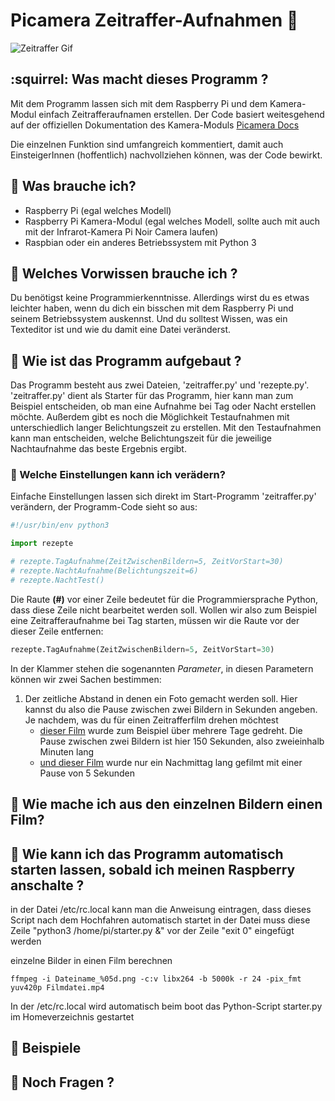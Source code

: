 # Picamera Zeitraffer-Aufnahmen  :movie_camera:
![Zeitraffer Gif](PiZeitraffer.gif "Zeitraffer Gif")
## :squirrel: Was macht dieses Programm ?
 Mit dem Programm lassen sich mit dem Raspberry Pi und dem Kamera-Modul einfach Zeitrafferaufnamen erstellen. Der Code basiert weitesgehend auf der offiziellen Dokumentation des Kamera-Moduls [Picamera Docs](https://picamera.readthedocs.io/)

 Die einzelnen Funktion sind umfangreich kommentiert, damit auch EinsteigerInnen (hoffentlich) nachvollziehen können, was der Code bewirkt.

## :water_buffalo: Was brauche ich?
 - Raspberry Pi (egal welches Modell)
 - Raspberry Pi Kamera-Modul (egal welches Modell, sollte auch mit auch mit der Infrarot-Kamera Pi Noir Camera laufen)
 - Raspbian oder ein anderes Betriebssystem mit Python 3

## :whale2: Welches Vorwissen brauche ich ?
Du benötigst keine Programmierkenntnisse. Allerdings wirst du es etwas leichter haben, wenn du dich ein bisschen mit dem Raspberry Pi und seinem Betriebssystem auskennst. Und du solltest Wissen, was ein Texteditor ist und wie du damit eine Datei veränderst.

## :ox: Wie ist das Programm aufgebaut ? 

Das Programm besteht aus zwei Dateien, 'zeitraffer.py' und 'rezepte.py'. 'zeitraffer.py' dient als Starter für das Programm, hier kann man zum Beispiel entscheiden, ob man eine Aufnahme bei Tag oder Nacht erstellen möchte. Außerdem gibt es noch die Möglichkeit Testaufnahmen mit unterschiedlich langer Belichtungszeit zu erstellen. Mit den Testaufnahmen kann man entscheiden, welche Belichtungszeit für die jeweilige Nachtaufnahme das beste Ergebnis ergibt.
### :octopus: Welche Einstellungen kann ich verädern?

Einfache Einstellungen lassen sich direkt im Start-Programm 'zeitraffer.py' verändern, der Programm-Code sieht so aus:

```python
#!/usr/bin/env python3

import rezepte

# rezepte.TagAufnahme(ZeitZwischenBildern=5, ZeitVorStart=30)
# rezepte.NachtAufnahme(Belichtungszeit=6)
# rezepte.NachtTest()
```

Die Raute **(#)** vor einer Zeile bedeutet für die Programmiersprache Python, dass diese Zeile nicht bearbeitet werden soll. Wollen wir also zum Beispiel eine Zeitrafferaufnahme bei Tag starten, müssen wir die Raute vor der dieser Zeile entfernen:

```python
rezepte.TagAufnahme(ZeitZwischenBildern=5, ZeitVorStart=30)
```
In der Klammer stehen die sogenannten *Parameter*, in diesen Parametern können wir zwei Sachen bestimmen:
1. Der zeitliche Abstand in denen ein Foto gemacht werden soll. Hier kannst du also die Pause zwischen zwei Bildern in Sekunden angeben. Je nachdem, was du für einen Zeitrafferfilm drehen möchtest 
    - [dieser Film](http://cloud.christianbusse.net/index.php/s/gw3yskEXKmHEXG3) wurde zum Beispiel über mehrere Tage gedreht. Die Pause zwischen zwei Bildern ist hier 150 Sekunden, also zweieinhalb Minuten lang
    - [und dieser Film](http://cloud.christianbusse.net/index.php/s/TMGLRkwA9Z6EsYc) wurde nur ein Nachmittag lang gefilmt mit einer Pause von 5 Sekunden

## :turtle: Wie mache ich aus den einzelnen Bildern einen Film?

## :dromedary_camel: Wie kann ich das Programm automatisch starten lassen, sobald ich meinen Raspberry anschalte ?

in der Datei  /etc/rc.local kann man die Anweisung eintragen, dass dieses Script nach dem Hochfahren automatisch startet
in der Datei muss diese Zeile "python3 /home/pi/starter.py &" vor der Zeile "exit 0" eingefügt werden

einzelne Bilder in einen Film berechnen
```shell
ffmpeg -i Dateiname_%05d.png -c:v libx264 -b 5000k -r 24 -pix_fmt yuv420p Filmdatei.mp4
```
In der /etc/rc.local wird automatisch beim boot das Python-Script starter.py im Homeverzeichnis gestartet

## :blowfish: Beispiele

## :postal_horn: Noch Fragen ?
